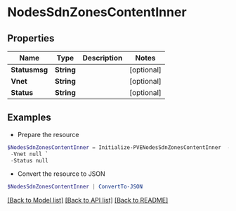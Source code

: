 # NodesSdnZonesContentInner
## Properties

Name | Type | Description | Notes
------------ | ------------- | ------------- | -------------
**Statusmsg** | **String** |  | [optional] 
**Vnet** | **String** |  | [optional] 
**Status** | **String** |  | [optional] 

## Examples

- Prepare the resource
```powershell
$NodesSdnZonesContentInner = Initialize-PVENodesSdnZonesContentInner  -Statusmsg null `
 -Vnet null `
 -Status null
```

- Convert the resource to JSON
```powershell
$NodesSdnZonesContentInner | ConvertTo-JSON
```

[[Back to Model list]](../README.md#documentation-for-models) [[Back to API list]](../README.md#documentation-for-api-endpoints) [[Back to README]](../README.md)

